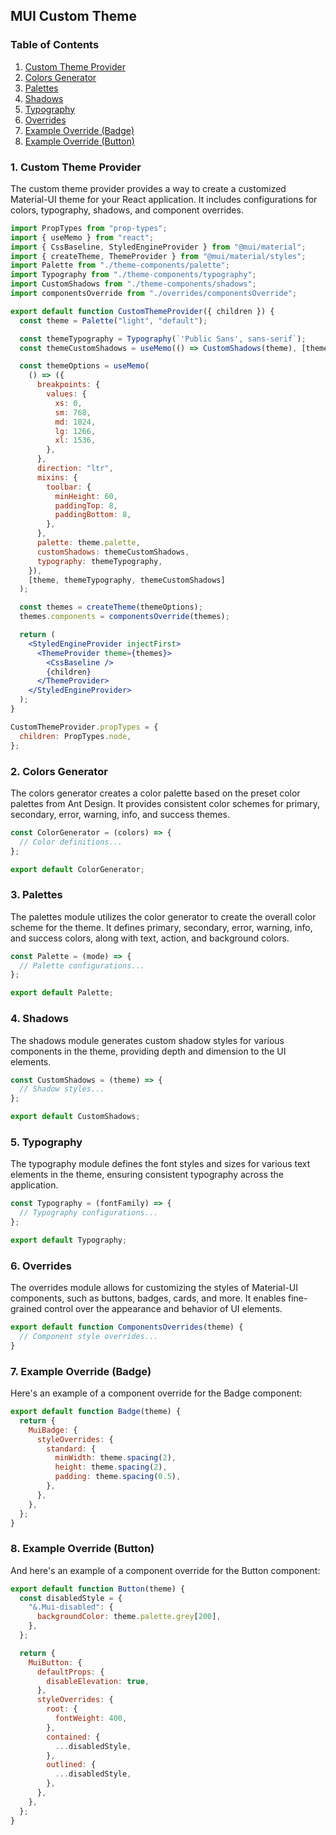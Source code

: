 ## MUI Custom Theme

### Table of Contents

1. [Custom Theme Provider](#custom-theme-provider)
2. [Colors Generator](#colors-generator)
3. [Palettes](#palettes)
4. [Shadows](#shadows)
5. [Typography](#typography)
6. [Overrides](#overrides)
7. [Example Override (Badge)](#example-override-badge)
8. [Example Override (Button)](#example-override-button)

### 1. Custom Theme Provider <a name="custom-theme-provider"></a>

The custom theme provider provides a way to create a customized Material-UI theme for your React application. It includes configurations for colors, typography, shadows, and component overrides.

```jsx
import PropTypes from "prop-types";
import { useMemo } from "react";
import { CssBaseline, StyledEngineProvider } from "@mui/material";
import { createTheme, ThemeProvider } from "@mui/material/styles";
import Palette from "./theme-components/palette";
import Typography from "./theme-components/typography";
import CustomShadows from "./theme-components/shadows";
import componentsOverride from "./overrides/componentsOverride";

export default function CustomThemeProvider({ children }) {
  const theme = Palette("light", "default");

  const themeTypography = Typography(`'Public Sans', sans-serif`);
  const themeCustomShadows = useMemo(() => CustomShadows(theme), [theme]);

  const themeOptions = useMemo(
    () => ({
      breakpoints: {
        values: {
          xs: 0,
          sm: 768,
          md: 1024,
          lg: 1266,
          xl: 1536,
        },
      },
      direction: "ltr",
      mixins: {
        toolbar: {
          minHeight: 60,
          paddingTop: 8,
          paddingBottom: 8,
        },
      },
      palette: theme.palette,
      customShadows: themeCustomShadows,
      typography: themeTypography,
    }),
    [theme, themeTypography, themeCustomShadows]
  );

  const themes = createTheme(themeOptions);
  themes.components = componentsOverride(themes);

  return (
    <StyledEngineProvider injectFirst>
      <ThemeProvider theme={themes}>
        <CssBaseline />
        {children}
      </ThemeProvider>
    </StyledEngineProvider>
  );
}

CustomThemeProvider.propTypes = {
  children: PropTypes.node,
};
```

### 2. Colors Generator <a name="colors-generator"></a>

The colors generator creates a color palette based on the preset color palettes from Ant Design. It provides consistent color schemes for primary, secondary, error, warning, info, and success themes.

```js
const ColorGenerator = (colors) => {
  // Color definitions...
};

export default ColorGenerator;
```

### 3. Palettes <a name="palettes"></a>

The palettes module utilizes the color generator to create the overall color scheme for the theme. It defines primary, secondary, error, warning, info, and success colors, along with text, action, and background colors.

```js
const Palette = (mode) => {
  // Palette configurations...
};

export default Palette;
```

### 4. Shadows <a name="shadows"></a>

The shadows module generates custom shadow styles for various components in the theme, providing depth and dimension to the UI elements.

```js
const CustomShadows = (theme) => {
  // Shadow styles...
};

export default CustomShadows;
```

### 5. Typography <a name="typography"></a>

The typography module defines the font styles and sizes for various text elements in the theme, ensuring consistent typography across the application.

```js
const Typography = (fontFamily) => {
  // Typography configurations...
};

export default Typography;
```

### 6. Overrides <a name="overrides"></a>

The overrides module allows for customizing the styles of Material-UI components, such as buttons, badges, cards, and more. It enables fine-grained control over the appearance and behavior of UI elements.

```js
export default function ComponentsOverrides(theme) {
  // Component style overrides...
}
```

### 7. Example Override (Badge) <a name="example-override-badge"></a>

Here's an example of a component override for the Badge component:

```js
export default function Badge(theme) {
  return {
    MuiBadge: {
      styleOverrides: {
        standard: {
          minWidth: theme.spacing(2),
          height: theme.spacing(2),
          padding: theme.spacing(0.5),
        },
      },
    },
  };
}
```

### 8. Example Override (Button) <a name="example-override-button"></a>

And here's an example of a component override for the Button component:

```js
export default function Button(theme) {
  const disabledStyle = {
    "&.Mui-disabled": {
      backgroundColor: theme.palette.grey[200],
    },
  };

  return {
    MuiButton: {
      defaultProps: {
        disableElevation: true,
      },
      styleOverrides: {
        root: {
          fontWeight: 400,
        },
        contained: {
          ...disabledStyle,
        },
        outlined: {
          ...disabledStyle,
        },
      },
    },
  };
}
```
